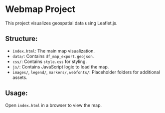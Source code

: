 
# Webmap Project

This project visualizes geospatial data using Leaflet.js.

## Structure:
- `index.html`: The main map visualization.
- `data/`: Contains `df_map_export.geojson`.
- `css/`: Contains `style.css` for styling.
- `js/`: Contains JavaScript logic to load the map.
- `images/`, `legend/`, `markers/`, `webfonts/`: Placeholder folders for additional assets.

## Usage:
Open `index.html` in a browser to view the map.
